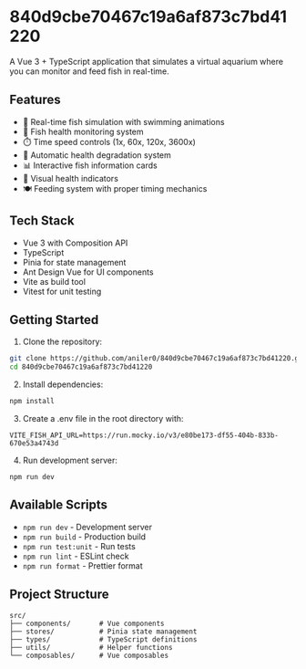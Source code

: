 # 840d9cbe70467c19a6af873c7bd41220

A Vue 3 + TypeScript application that simulates a virtual aquarium where you can monitor and feed fish in real-time.

## Features

- 🐠 Real-time fish simulation with swimming animations
- 💙 Fish health monitoring system
- ⏱️ Time speed controls (1x, 60x, 120x, 3600x)
- 🔄 Automatic health degradation system
- 📊 Interactive fish information cards
- 🎯 Visual health indicators
- 🍽️ Feeding system with proper timing mechanics

## Tech Stack

- Vue 3 with Composition API
- TypeScript
- Pinia for state management
- Ant Design Vue for UI components
- Vite as build tool
- Vitest for unit testing

## Getting Started

1. Clone the repository:
```sh
git clone https://github.com/aniler0/840d9cbe70467c19a6af873c7bd41220.git
cd 840d9cbe70467c19a6af873c7bd41220
```

2. Install dependencies:
```sh
npm install
```
3. Create a .env file in the root directory with:
```
VITE_FISH_API_URL=https://run.mocky.io/v3/e80be173-df55-404b-833b-670e53a4743d
```
4. Run development server:
```
npm run dev
```
## Available Scripts

- ```npm run dev``` - Development server
- ```npm run build``` - Production build
- ```npm run test:unit``` - Run tests
- ```npm run lint``` - ESLint check
- ```npm run format``` - Prettier format

## Project Structure

```
src/
├── components/       # Vue components
├── stores/           # Pinia state management
├── types/            # TypeScript definitions
├── utils/            # Helper functions
└── composables/      # Vue composables
```